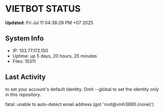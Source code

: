 # VIETBOT STATUS
**Updated**: Fri Jul 11 04:38:28 PM +07 2025

## System Info
- IP: 103.77.172.150
- Uptime: up 5 days, 20 hours, 25 minutes
- Files: 15311

## Last Activity

to set your account's default identity.
Omit --global to set the identity only in this repository.

fatal: unable to auto-detect email address (got 'root@vinh3690.(none)')
